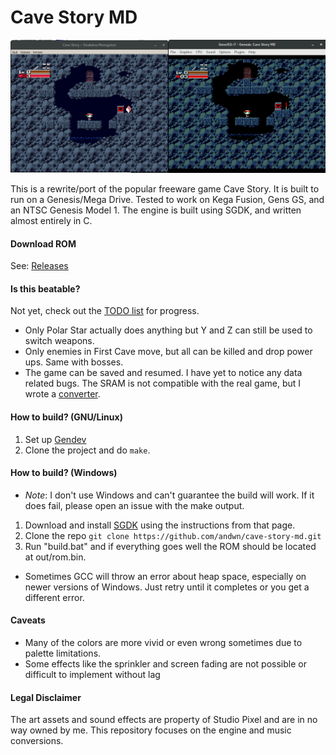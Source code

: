 # Cave Story MD
![Screenshot](doc/ss01.png)

This is a rewrite/port of the popular freeware game Cave Story. It is built to run on a Genesis/Mega Drive.
Tested to work on Kega Fusion, Gens GS, and an NTSC Genesis Model 1.
The engine is built using SGDK, and written almost entirely in C.

#### Download ROM
See: [Releases](https://github.com/andwn/cave-story-md/releases)

#### Is this beatable?
Not yet, check out the [TODO list](doc/TODO.md) for progress.
- Only Polar Star actually does anything but Y and Z can still be used to switch weapons.
- Only enemies in First Cave move, but all can be killed and drop power ups. Same with bosses.
- The game can be saved and resumed. I have yet to notice any data related bugs. The SRAM is not compatible with the real game, but I wrote a [converter](tools/prof2sram).

#### How to build? (GNU/Linux)
1. Set up [Gendev](https://github.com/kubilus1/gendev.git)
2. Clone the project and do `make`.

#### How to build? (Windows)
- *Note*: I don't use Windows and can't guarantee the build will work. If it does fail, please open an issue with the make output.
1. Download and install [SGDK](http://github.com/Stephane-D/SGDK.git) using the instructions from that page.
2. Clone the repo `git clone https://github.com/andwn/cave-story-md.git`
3. Run "build.bat" and if everything goes well the ROM should be located at out/rom.bin.
  - Sometimes GCC will throw an error about heap space, especially on newer versions of Windows. Just retry until it completes or you get a different error.

#### Caveats
- Many of the colors are more vivid or even wrong sometimes due to palette limitations.
- Some effects like the sprinkler and screen fading are not possible or difficult to implement without lag

#### Legal Disclaimer
The art assets and sound effects are property of Studio Pixel and are in no way owned by me.
This repository focuses on the engine and music conversions.
